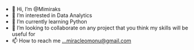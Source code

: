 - 👋 Hi, I’m @Mimiraks
- 👀 I’m interested in Data Analytics
- 🌱 I’m currently learning Python
- 💞️ I’m looking to collaborate on any project that you think my skills will be useful for
- 📫 How to reach me ...miracleomonu@gmail.com

<!---
Mimiraks/Mimiraks is a ✨ special ✨ repository because its `README.md` (this file) appears on your GitHub profile.
You can click the Preview link to take a look at your changes.
--->
